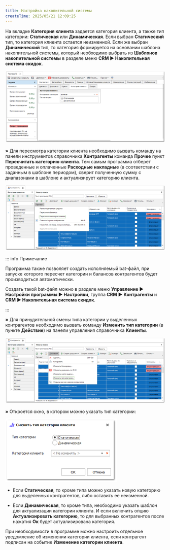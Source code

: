```yaml
---
title: Настройка накопительной системы
createTime: 2025/05/21 12:09:25
---
```

На вкладке **Категория клиента** задается категория клиента, а также тип категории: **Статическая** или **Динамическая**. Если выбран **Статический** тип, то категория клиента остается неизменной. Если же выбран **Динамический** тип, то категория формируется на основании шаблона накопительной системы, который необходимо выбрать из **Шаблонов накопительной системы** в разделе меню **CRM ► Накопительная система скидок**.

![](../../assets/work/one/374.png)

**»** Для пересмотра категории клиента необходимо вызвать команду на панели инструментов справочника **Контрагенты** команда **Прочее** пункт **Пересчитать категорию клиента**. Тем самым программа отберет проведенные и оплаченные **Расходные накладные** (в соответствии с заданным в шаблоне периодом), сверит полученную сумму с диапазонами в шаблоне и актуализирует категорию клиента.

![](../../assets/work/one/375.png)

::: info Примечание

Программа также позволяет создать исполняемый bat-файл, при запуске которого пересчет категории и балансов контрагентов будет производиться автоматически.

Создать такой bat-файл можно в разделе меню **Управление ► Настройки программы ► Настройки**, группа **CRM ►** **Контрагенты** и **CRM** **► Накопительная система скидок**.

:::

**»** Для принудительной смены типа категории у выделенных контрагентов необходимо вызвать команду **Изменить тип категории** (в пункте **Действие**) на панели управления справочника **Клиенты**.

![](../../assets/work/one/376.png)

**»** Откроется окно, в котором можно указать тип категории:

![](../../assets/work/one/377.png)

- Если **Статическая**, то кроме типа можно указать новую категорию для выделенных контрагентов, либо оставить ее неизменной.

- Если **Динамическая**, то кроме типа, необходимо указать шаблон для актуализации категории клиента. И если включить опцию **Актуализировать категорию**, то для выбранных контрагентов после нажатия **Ок** будет актуализирована категория.

При необходимости в программе можно настроить отдельное уведомление об изменении категории клиента, если контрагент подписан на событие **Изменение категории клиента**.